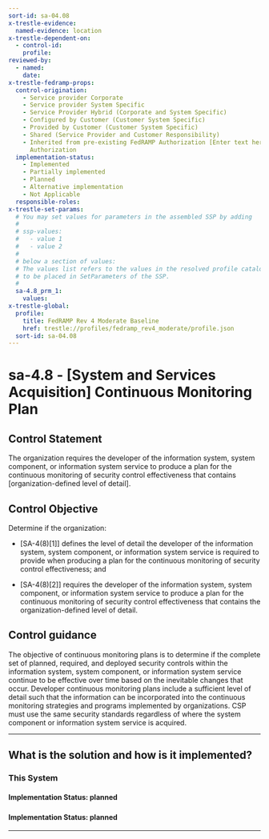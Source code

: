 ```yaml
---
sort-id: sa-04.08
x-trestle-evidence:
  named-evidence: location
x-trestle-dependent-on:
  - control-id:
    profile:
reviewed-by:
  - named:
    date:
x-trestle-fedramp-props:
  control-origination:
    - Service provider Corporate
    - Service provider System Specific
    - Service Provider Hybrid (Corporate and System Specific)
    - Configured by Customer (Customer System Specific)
    - Provided by Customer (Customer System Specific)
    - Shared (Service Provider and Customer Responsibility)
    - Inherited from pre-existing FedRAMP Authorization [Enter text here], Date of
      Authorization
  implementation-status:
    - Implemented
    - Partially implemented
    - Planned
    - Alternative implementation
    - Not Applicable
  responsible-roles:
x-trestle-set-params:
  # You may set values for parameters in the assembled SSP by adding
  #
  # ssp-values:
  #   - value 1
  #   - value 2
  #
  # below a section of values:
  # The values list refers to the values in the resolved profile catalog, and the ssp-values represent new values
  # to be placed in SetParameters of the SSP.
  #
  sa-4.8_prm_1:
    values:
x-trestle-global:
  profile:
    title: FedRAMP Rev 4 Moderate Baseline
    href: trestle://profiles/fedramp_rev4_moderate/profile.json
  sort-id: sa-04.08
---
```


# sa-4.8 - \[System and Services Acquisition\] Continuous Monitoring Plan

## Control Statement

The organization requires the developer of the information system, system component, or information system service to produce a plan for the continuous monitoring of security control effectiveness that contains [organization-defined level of detail].

## Control Objective

Determine if the organization:

- \[SA-4(8)[1]\] defines the level of detail the developer of the information system, system component, or information system service is required to provide when producing a plan for the continuous monitoring of security control effectiveness; and

- \[SA-4(8)[2]\] requires the developer of the information system, system component, or information system service to produce a plan for the continuous monitoring of security control effectiveness that contains the organization-defined level of detail.

## Control guidance

The objective of continuous monitoring plans is to determine if the complete set of planned, required, and deployed security controls within the information system, system component, or information system service continue to be effective over time based on the inevitable changes that occur. Developer continuous monitoring plans include a sufficient level of detail such that the information can be incorporated into the continuous monitoring strategies and programs implemented by organizations.
CSP must use the same security standards regardless of where the system component or information system service is acquired.

______________________________________________________________________

## What is the solution and how is it implemented?

<!-- For implementation status enter one of: implemented, partial, planned, alternative, not-applicable -->

<!-- Note that the list of rules under ### Rules: is read-only and changes will not be captured after assembly to JSON -->

### This System

<!-- Add implementation prose for the main This System component for control: sa-4.8 -->

#### Implementation Status: planned

### 

<!-- Add control implementation description here for control: sa-4.8 -->

#### Implementation Status: planned

______________________________________________________________________
